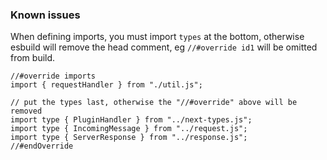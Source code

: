 ### Known issues

When defining imports, you must import `types` at the bottom, otherwise esbuild will remove the head comment, eg
`//#override id1` will be omitted from build.

```
//#override imports
import { requestHandler } from "./util.js";

// put the types last, otherwise the "//#override" above will be removed
import type { PluginHandler } from "../next-types.js";
import type { IncomingMessage } from "../request.js";
import type { ServerResponse } from "../response.js";
//#endOverride
```
